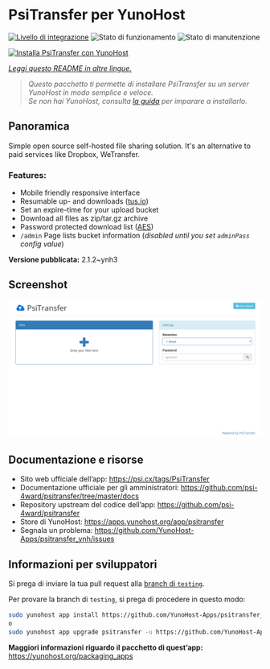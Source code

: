 <!--
N.B.: Questo README è stato automaticamente generato da <https://github.com/YunoHost/apps/tree/master/tools/readme_generator>
NON DEVE essere modificato manualmente.
-->

# PsiTransfer per YunoHost

[![Livello di integrazione](https://dash.yunohost.org/integration/psitransfer.svg)](https://dash.yunohost.org/appci/app/psitransfer) ![Stato di funzionamento](https://ci-apps.yunohost.org/ci/badges/psitransfer.status.svg) ![Stato di manutenzione](https://ci-apps.yunohost.org/ci/badges/psitransfer.maintain.svg)

[![Installa PsiTransfer con YunoHost](https://install-app.yunohost.org/install-with-yunohost.svg)](https://install-app.yunohost.org/?app=psitransfer)

*[Leggi questo README in altre lingue.](./ALL_README.md)*

> *Questo pacchetto ti permette di installare PsiTransfer su un server YunoHost in modo semplice e veloce.*  
> *Se non hai YunoHost, consulta [la guida](https://yunohost.org/install) per imparare a installarlo.*

## Panoramica

Simple open source self-hosted file sharing solution. It's an alternative to paid services like Dropbox, WeTransfer.

### Features:

- Mobile friendly responsive interface
- Resumable up- and downloads ([tus.io](https://tus.io))
- Set an expire-time for your upload bucket
- Download all files as zip/tar.gz archive
- Password protected download list ([AES](https://en.wikipedia.org/wiki/Advanced_Encryption_Standard))
- `/admin` Page lists bucket information (_disabled until you set `adminPass` config value_)


**Versione pubblicata:** 2.1.2~ynh3

## Screenshot

![Screenshot di PsiTransfer](./doc/screenshots/screenshot.png)

## Documentazione e risorse

- Sito web ufficiale dell’app: <https://psi.cx/tags/PsiTransfer>
- Documentazione ufficiale per gli amministratori: <https://github.com/psi-4ward/psitransfer/tree/master/docs>
- Repository upstream del codice dell’app: <https://github.com/psi-4ward/psitransfer>
- Store di YunoHost: <https://apps.yunohost.org/app/psitransfer>
- Segnala un problema: <https://github.com/YunoHost-Apps/psitransfer_ynh/issues>

## Informazioni per sviluppatori

Si prega di inviare la tua pull request alla [branch di `testing`](https://github.com/YunoHost-Apps/psitransfer_ynh/tree/testing).

Per provare la branch di `testing`, si prega di procedere in questo modo:

```bash
sudo yunohost app install https://github.com/YunoHost-Apps/psitransfer_ynh/tree/testing --debug
o
sudo yunohost app upgrade psitransfer -u https://github.com/YunoHost-Apps/psitransfer_ynh/tree/testing --debug
```

**Maggiori informazioni riguardo il pacchetto di quest’app:** <https://yunohost.org/packaging_apps>
